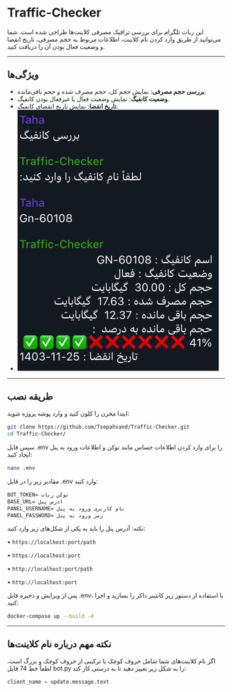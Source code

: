 # Traffic-Checker



این ربات تلگرام برای بررسی ترافیک مصرفی کلاینت‌ها طراحی شده است. شما می‌توانید از طریق وارد کردن نام کلاینت، اطلاعات مربوط به حجم مصرفی، تاریخ انقضا و وضعیت فعال بودن آن را دریافت کنید.

---

## ویژگی‌ها

- **بررسی حجم مصرفی**: نمایش حجم کل، حجم مصرف شده و حجم باقی‌مانده.
- **وضعیت کانفیگ**: نمایش وضعیت فعال یا غیرفعال بودن کانفیگ.
- **تاریخ انقضا**: نمایش تاریخ انقضای کانفیگ.
- ![نمونه تصویر](https://github.com/Tsepahvand/Traffic-Checker/blob/main/example.png?raw=true)


---

## طریقه نصب

ابتدا مخزن را کلون کنید و وارد پوشه پروژه شوید:

```bash
git clone https://github.com/Tsepahvand/Traffic-Checker.git
cd Traffic-Checker/
```
سپس فایل .env را برای وارد کردن اطلاعات حساس مانند توکن و اطلاعات ورود به پنل ایجاد کنید:

```bash
nano .env
```
مقادیر زیر را در فایل .env وارد کنید:

```env
BOT_TOKEN= توکن ربات
BASE_URL= ادرس پنل
PANEL_USERNAME= نام کاربری ورود به پنل
PANEL_PASSWORD= رمز ورود به پنل
```
نکته: آدرس پنل را باید به یکی از شکل‌های زیر وارد کنید:

• `https://localhost:port/path` 

• `https://localhost:port` 

• `http://localhost:port/path` 

• `http://localhost:port`

پس از ویرایش و ذخیره فایل .env، با استفاده از دستور زیر کانتینر داکر را بسازید و اجرا کنید:

```bash
docker-compose up --build -d
```
---
## نکته مهم درباره نام کلاینت‌ها

اگر نام کلاینت‌های شما شامل حروف کوچک یا ترکیبی از حروف کوچک و بزرگ است، لطفاً خط 74 فایل bot.py را به شکل زیر تغییر دهید تا به درستی کار کند:
```python
client_name = update.message.text
```
